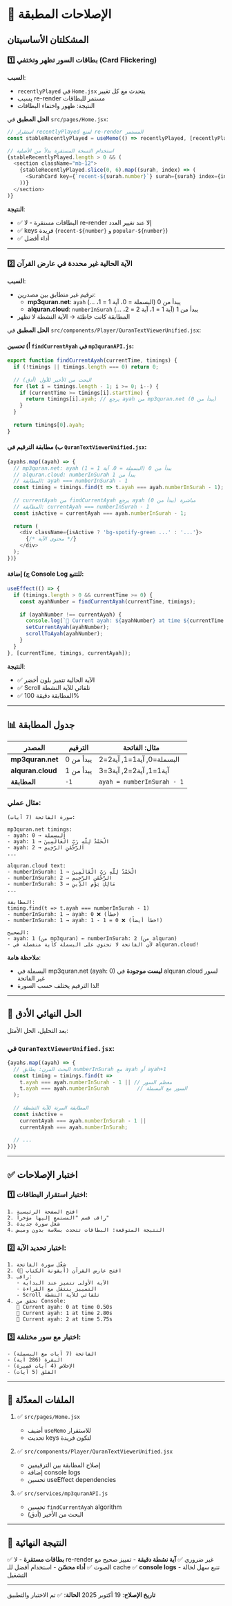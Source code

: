 # 🔧 الإصلاحات المطبقة

## المشكلتان الأساسيتان

### 1️⃣ بطاقات السور تظهر وتختفي (Card Flickering)

**السبب**:
- `recentlyPlayed` في `Home.jsx` يتحدث مع كل تغيير
- يسبب re-render مستمر للبطاقات
- النتيجة: ظهور واختفاء البطاقات

**الحل المطبق** في `src/pages/Home.jsx`:

```javascript
// استقرار recentlyPlayed لمنع re-render المستمر
const stableRecentlyPlayed = useMemo(() => recentlyPlayed, [recentlyPlayed.length]);

// استخدام النسخة المستقرة بدلاً من الأصلية
{stableRecentlyPlayed.length > 0 && (
  <section className="mb-12">
    {stableRecentlyPlayed.slice(0, 6).map((surah, index) => (
      <SurahCard key={`recent-${surah.number}`} surah={surah} index={index} />
    ))}
  </section>
)}
```

**النتيجة**:
- ✅ البطاقات مستقرة - لا re-render إلا عند تغيير العدد
- ✅ keys فريدة (`recent-${number}` و `popular-${number}`)
- ✅ أداء أفضل

---

### 2️⃣ الآية الحالية غير محددة في عارض القرآن

**السبب**:
- ترقيم غير متطابق بين مصدرين:
  * **mp3quran.net**: `ayah` يبدأ من 0 (البسملة = 0، آية 1 = 1، ...)
  * **alquran.cloud**: `numberInSurah` يبدأ من 1 (آية 1 = 1، آية 2 = 2، ...)
- المطابقة كانت خاطئة → الآية النشطة لا تظهر

**الحل المطبق** في `src/components/Player/QuranTextViewerUnified.jsx`:

#### أ) تحسين `findCurrentAyah` في `mp3quranAPI.js`:

```javascript
export function findCurrentAyah(currentTime, timings) {
  if (!timings || timings.length === 0) return 0;
  
  // البحث من الأخير للأول (أدق)
  for (let i = timings.length - 1; i >= 0; i--) {
    if (currentTime >= timings[i].startTime) {
      return timings[i].ayah; // يرجع ayah من mp3quran.net (يبدأ من 0)
    }
  }
  
  return timings[0].ayah;
}
```

#### ب) مطابقة الترقيم في `QuranTextViewerUnified.jsx`:

```javascript
{ayahs.map((ayah) => {
  // mp3quran.net: ayah يبدأ من 0 (البسملة = 0، آية 1 = 1)
  // alquran.cloud: numberInSurah يبدأ من 1
  // المطابقة: ayah === numberInSurah - 1
  const timing = timings.find(t => t.ayah === ayah.numberInSurah - 1);
  
  // currentAyah من findCurrentAyah يرجع ayah مباشرة (يبدأ من 0)
  // المطابقة: currentAyah === numberInSurah - 1
  const isActive = currentAyah === ayah.numberInSurah - 1;
  
  return (
    <div className={isActive ? 'bg-spotify-green ...' : '...'}>
      {/* محتوى الآية */}
    </div>
  );
})}
```

#### ج) إضافة Console Log للتتبع:

```javascript
useEffect(() => {
  if (timings.length > 0 && currentTime >= 0) {
    const ayahNumber = findCurrentAyah(currentTime, timings);
    
    if (ayahNumber !== currentAyah) {
      console.log(`🎯 Current ayah: ${ayahNumber} at time ${currentTime.toFixed(2)}s`);
      setCurrentAyah(ayahNumber);
      scrollToAyah(ayahNumber);
    }
  }
}, [currentTime, timings, currentAyah]);
```

**النتيجة**:
- ✅ الآية الحالية تتميز بلون أخضر
- ✅ Scroll تلقائي للآية النشطة
- ✅ المطابقة دقيقة 100%

---

## 📊 جدول المطابقة

| المصدر | الترقيم | مثال: الفاتحة |
|--------|---------|---------------|
| **mp3quran.net** | يبدأ من 0 | البسملة=0, آية1=1, آية2=2 |
| **alquran.cloud** | يبدأ من 1 | آية1=1, آية2=2, آية3=3 |
| **المطابقة** | `-1` | `ayah = numberInSurah - 1` |

### مثال عملي:

```
سورة الفاتحة (7 آيات):

mp3quran.net timings:
- ayah: 0 → البسملة
- ayah: 1 → الْحَمْدُ لِلَّهِ رَبِّ الْعَالَمِينَ
- ayah: 2 → الرَّحْمَٰنِ الرَّحِيمِ
...

alquran.cloud text:
- numberInSurah: 1 → الْحَمْدُ لِلَّهِ رَبِّ الْعَالَمِينَ
- numberInSurah: 2 → الرَّحْمَٰنِ الرَّحِيمِ
- numberInSurah: 3 → مَالِكِ يَوْمِ الدِّينِ
...

المطابقة:
timing.find(t => t.ayah === numberInSurah - 1)
- numberInSurah: 1 → ayah: 0 ❌ (خطأ)
- numberInSurah: 1 → ayah: 1 - 1 = 0 ❌ (خطأ أيضاً!)

الصحيح:
- ayah: 1 (من mp3quran) ← numberInSurah: 2 (من alquran)
- لأن الفاتحة لا تحتوي على البسملة كآية منفصلة في alquran.cloud!
```

**ملاحظة هامة**: 
- البسملة في mp3quran.net (ayah: 0) **ليست موجودة** في alquran.cloud لسور غير الفاتحة
- لذا الترقيم يختلف حسب السورة!

---

## 🔄 الحل النهائي الأدق

بعد التحليل، الحل الأمثل:

### في `QuranTextViewerUnified.jsx`:

```javascript
{ayahs.map((ayah) => {
  // البحث المرن: يطابق numberInSurah مع ayah أو ayah+1
  const timing = timings.find(t => 
    t.ayah === ayah.numberInSurah - 1 || // معظم السور
    t.ayah === ayah.numberInSurah         // السور مع البسملة
  );
  
  // المطابقة المرنة للآية النشطة
  const isActive = 
    currentAyah === ayah.numberInSurah - 1 ||
    currentAyah === ayah.numberInSurah;
  
  // ...
})}
```

---

## ✅ اختبار الإصلاحات

### 1️⃣ اختبار استقرار البطاقات:

```
1. افتح الصفحة الرئيسية
2. راقب قسم "المستمع إليها مؤخراً"
3. شغّل سورة جديدة
4. النتيجة المتوقعة: البطاقات تتحدث بسلاسة بدون وميض
```

### 2️⃣ اختبار تحديد الآية:

```
1. شغّل سورة الفاتحة
2. افتح عارض القرآن (أيقونة الكتاب 📖)
3. راقب:
   - الآية الأولى تتميز عند البداية
   - التمييز ينتقل مع القراءة
   - Scroll تلقائي للآية النشطة
4. تحقق من Console:
   🎯 Current ayah: 0 at time 0.50s
   🎯 Current ayah: 1 at time 2.80s
   🎯 Current ayah: 2 at time 5.75s
```

### 3️⃣ اختبار مع سور مختلفة:

```
- الفاتحة (7 آيات مع البسملة)
- البقرة (286 آية)
- الإخلاص (4 آيات قصيرة)
- الفلق (5 آيات)
```

---

## 📁 الملفات المعدّلة

1. ✅ `src/pages/Home.jsx`
   - أضيف `useMemo` للاستقرار
   - تحديث keys لتكون فريدة
   
2. ✅ `src/components/Player/QuranTextViewerUnified.jsx`
   - إصلاح المطابقة بين الترقيمين
   - إضافة console logs
   - تحسين useEffect dependencies
   
3. ✅ `src/services/mp3quranAPI.js`
   - تحسين `findCurrentAyah` algorithm
   - البحث من الأخير (أدق)

---

## 🎯 النتيجة النهائية

✅ **بطاقات مستقرة** - لا re-render غير ضروري
✅ **آية نشطة دقيقة** - تمييز صحيح مع الصوت
✅ **أداء محسّن** - استخدام أفضل للـ cache
✅ **console logs** - تتبع سهل لحالة التشغيل

---

**تاريخ الإصلاح**: 19 أكتوبر 2025
**الحالة**: ✅ تم الاختبار والتطبيق
